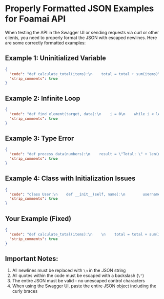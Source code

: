 # Properly Formatted JSON Examples for Foamai API

When testing the API in the Swagger UI or sending requests via curl or other clients, you need to properly format the JSON with escaped newlines. Here are some correctly formatted examples:

## Example 1: Uninitialized Variable

```json
{
  "code": "def calculate_total(items):\n    total = total + sum(items)\n    return total",
  "strip_comments": true
}
```

## Example 2: Infinite Loop

```json
{
  "code": "def find_element(target, data):\n    i = 0\n    while i < len(data):\n        if data[i] == target:\n            return i\n    return -1",
  "strip_comments": true
}
```

## Example 3: Type Error

```json
{
  "code": "def process_data(numbers):\n    result = \"Total: \" + len(numbers)\n    return result",
  "strip_comments": true
}
```

## Example 4: Class with Initialization Issues

```json
{
  "code": "class User:\n    def __init__(self, name):\n        username = name\n    \n    def greet(self):\n        return f'Hello, {self.username}!'",
  "strip_comments": true
}
```

## Your Example (Fixed)

```json
{
  "code": "def calculate_total(items):\n    \n    total = total + sum(items)\n    return total",
  "strip_comments": true
}
```

## Important Notes:

1. All newlines must be replaced with `\n` in the JSON string
2. All quotes within the code must be escaped with a backslash (`\"`)
3. The entire JSON must be valid - no unescaped control characters
4. When using the Swagger UI, paste the entire JSON object including the curly braces
